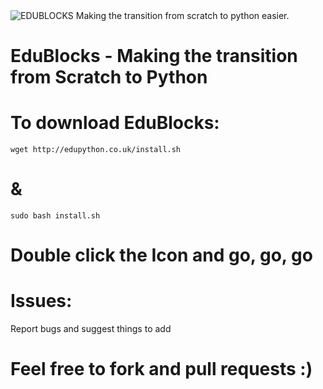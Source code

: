 <img src="githubrepobanner.png" alt="EDUBLOCKS Making the transition from scratch to python easier.">

<h1>EduBlocks - Making the transition from Scratch to Python</img>

<h1>To download EduBlocks:</h1>
<code>wget http://edupython.co.uk/install.sh</code>
<h1>&</h1>
<code>sudo bash install.sh</code>
<h1>Double click the Icon and go, go, go</h1>

<h1>Issues:</h1>

<p1>Report bugs and suggest things to add</p1>

<h1>Feel free to fork and pull requests :)</h1>
